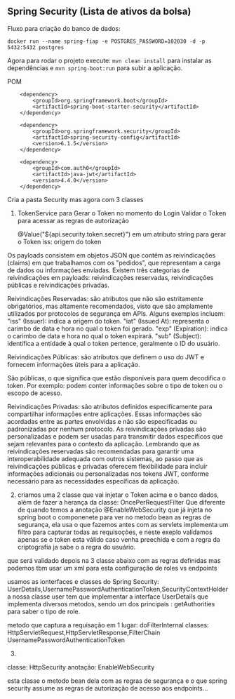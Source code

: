 ## Spring Security (Lista de ativos da bolsa)

Fluxo para criação do banco de dados:

`docker run --name spring-fiap -e POSTGRES_PASSWORD=102030 -d -p 5432:5432 postgres`

Agora para rodar o projeto execute: `mvn clean install` para instalar as dependências e `mvn spring-boot:run` para subir a aplicação.

POM


		<dependency>
			<groupId>org.springframework.boot</groupId>
			<artifactId>spring-boot-starter-security</artifactId>
		</dependency>

		<dependency>
			<groupId>org.springframework.security</groupId>
			<artifactId>spring-security-config</artifactId>
			<version>6.1.5</version> 
		</dependency>

		<dependency>
			<groupId>com.auth0</groupId>
			<artifactId>java-jwt</artifactId>
			<version>4.4.0</version>
		</dependency>

Cria a pasta Security mas agora com 3 classes

1) TokenService
   para Gerar o Token no momento do Login
   Validar o Token para acessar as regras de autorização

   @Value("${api.security.token.secret}") em um atributo string para gerar o Token
   iss: origem do token

Os payloads consistem em objetos JSON que contêm as reivindicações
(claims) em que trabalhamos com os "pedidos", que representam a carga de dados
ou informações enviadas.
Existem três categorias de reivindicações em payloads: reivindicações
reservadas, reivindicações públicas e reivindicações privadas.

Reivindicações Reservadas: são atributos que não são estritamente
obrigatórios, mas altamente recomendados, visto que são amplamente utilizados por
protocolos de segurança em APIs. Alguns exemplos incluem:
"iss" (Issuer): indica a origem do token.
"iat" (Issued At): representa o carimbo de data e hora no qual o token foi gerado.
"exp" (Expiration): indica o carimbo de data e hora no qual o token expirará.
"sub" (Subject): identifica a entidade à qual o token pertence, geralmente o ID
do usuário.

Reivindicações Públicas: são atributos que definem o uso do JWT e fornecem
informações úteis para a aplicação.

São públicas, o que significa que estão disponíveis para quem decodifica o
token. Por exemplo: podem conter informações sobre o tipo de token ou o escopo de
acesso.

Reivindicações Privadas: são atributos definidos especificamente para
compartilhar informações entre aplicações.
Essas informações são acordadas entre as partes envolvidas e não são
especificadas ou padronizadas por nenhum protocolo. As reivindicações privadas são
personalizadas e podem ser usadas para transmitir dados específicos que sejam
relevantes para o contexto da aplicação.
Lembrando que as reivindicações reservadas são recomendadas para garantir
uma interoperabilidade adequada com outros sistemas, ao passo que as
reivindicações públicas e privadas oferecem flexibilidade para incluir informações
adicionais ou personalizadas nos tokens JWT, conforme necessário para as
necessidades específicas da aplicação.


2) criamos uma 2 classe que vai injetar o Token acima e o banco dados, além de fazer a herança da classe: OncePerRequestFilter
   Que diferente de quando temos a anotação @EnableWebSecurity que já injeta no spring boot o componenete para ver no metodo bean as regras de segurança, ela usa o que fazemos antes com as servlets
   implementa um filtro para capturar todas as requisoções, e neste exeplo validamos apenas se o token esta válido caso venha preechida e com a regra da criptografia ja sabe o a regra do usuário.

que será validado depois na 3 classe abaixo com as regras definidas mas podemos tbm usar um xml para esta configuração de roles vs endpoints

usamos as ionterfaces e classes do Spring Security: UserDetails,UsernamePasswordAuthenticationToken,SecurityContextHolder
a nossa classe user tem que implementar a interface UserDetails
que implementa diversos metodos, sendo um dos principais : getAuthorities para saber o tipo de role.

metodo que captura a requisação em 1 lugar: doFilterInternal
classes: HttpServletRequest,HttpServletResponse,FilterChain
UsernamePasswordAuthenticationToken




3)
classe: HttpSecurity
anotação: EnableWebSecurity

esta classe o metodo bean dela com as regras de segurança
e o que spring security assume as regras de autorização de acesso aos endpoints...
